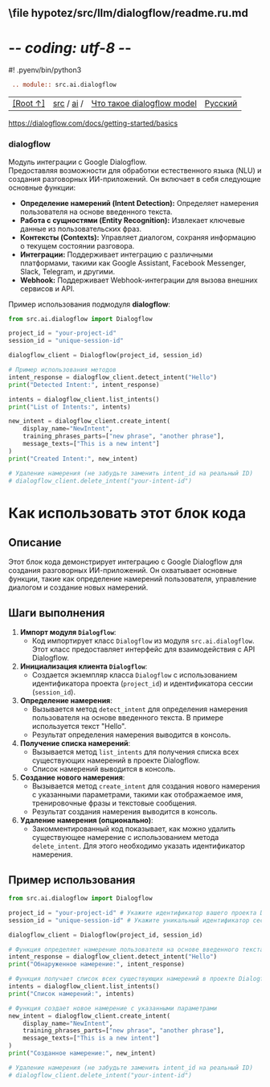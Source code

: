 ## \file hypotez/src/llm/dialogflow/readme.ru.md
# -*- coding: utf-8 -*-
#! .pyenv/bin/python3

```rst
 .. module:: src.ai.dialogflow
```

<TABLE >
<TR>
<TD>
<A HREF = 'https://github.com/hypo69/hypotez/blob/master/readme.ru.md'>[Root ↑]</A>
</TD>
<TD>
<A HREF = 'https://github.com/hypo69/hypotez/blob/master/src/readme.ru.md'>src</A> /
<A HREF = 'https://github.com/hypo69/hypotez/blob/master/src/ai/readme.ru.md'>ai</A> /
</TD>
<TD>
<A HREF = 'https://github.com/hypo69/hypotez/blob/master/src/ai/dialogflow/about.ru.md'>Что такое dialogflow model</A>
</TD>
<TD>
<A HREF = 'https://github.com/hypo69/hypotez/blob/master/src/ai/dialogflow/readme.ru.md'>Русский</A>
</TD>
</TABLE>

https://dialogflow.com/docs/getting-started/basics

### **dialogflow**

Модуль интеграции с Google Dialogflow.  
Предоставляя возможности для обработки естественного языка (NLU) 
и создания разговорных ИИ-приложений. Он включает в себя следующие основные функции:

- **Определение намерений (Intent Detection):** Определяет намерения пользователя на основе введенного текста.
- **Работа с сущностями (Entity Recognition):** Извлекает ключевые данные из пользовательских фраз.
- **Контексты (Contexts):** Управляет диалогом, сохраняя информацию о текущем состоянии разговора.
- **Интеграции:** Поддерживает интеграцию с различными платформами, такими как Google Assistant, Facebook Messenger, Slack, Telegram, и другими.
- **Webhook:** Поддерживает Webhook-интеграции для вызова внешних сервисов и API.

Пример использования подмодуля **dialogflow**:

```python
from src.ai.dialogflow import Dialogflow

project_id = "your-project-id"
session_id = "unique-session-id"

dialogflow_client = Dialogflow(project_id, session_id)

# Пример использования методов
intent_response = dialogflow_client.detect_intent("Hello")
print("Detected Intent:", intent_response)

intents = dialogflow_client.list_intents()
print("List of Intents:", intents)

new_intent = dialogflow_client.create_intent(
    display_name="NewIntent",
    training_phrases_parts=["new phrase", "another phrase"],
    message_texts=["This is a new intent"]
)
print("Created Intent:", new_intent)

# Удаление намерения (не забудьте заменить intent_id на реальный ID)
# dialogflow_client.delete_intent("your-intent-id")
```

Как использовать этот блок кода
=========================================================================================

Описание
-------------------------
Этот блок кода демонстрирует интеграцию с Google Dialogflow для создания разговорных ИИ-приложений. Он охватывает основные функции, такие как определение намерений пользователя, управление диалогом и создание новых намерений.

Шаги выполнения
-------------------------
1. **Импорт модуля `Dialogflow`**:
   - Код импортирует класс `Dialogflow` из модуля `src.ai.dialogflow`. Этот класс предоставляет интерфейс для взаимодействия с API Dialogflow.
2. **Инициализация клиента `Dialogflow`**:
   - Создается экземпляр класса `Dialogflow` с использованием идентификатора проекта (`project_id`) и идентификатора сессии (`session_id`).
3. **Определение намерения**:
   - Вызывается метод `detect_intent` для определения намерения пользователя на основе введенного текста. В примере используется текст "Hello".
   - Результат определения намерения выводится в консоль.
4. **Получение списка намерений**:
   - Вызывается метод `list_intents` для получения списка всех существующих намерений в проекте Dialogflow.
   - Список намерений выводится в консоль.
5. **Создание нового намерения**:
   - Вызывается метод `create_intent` для создания нового намерения с указанными параметрами, такими как отображаемое имя, тренировочные фразы и текстовые сообщения.
   - Результат создания намерения выводится в консоль.
6. **Удаление намерения (опционально)**:
   - Закомментированный код показывает, как можно удалить существующее намерение с использованием метода `delete_intent`. Для этого необходимо указать идентификатор намерения.

Пример использования
-------------------------

```python
from src.ai.dialogflow import Dialogflow

project_id = "your-project-id" # Укажите идентификатор вашего проекта Dialogflow
session_id = "unique-session-id" # Укажите уникальный идентификатор сессии

dialogflow_client = Dialogflow(project_id, session_id)

# Функция определяет намерение пользователя на основе введенного текста
intent_response = dialogflow_client.detect_intent("Hello")
print("Обнаруженное намерение:", intent_response)

# Функция получает список всех существующих намерений в проекте Dialogflow
intents = dialogflow_client.list_intents()
print("Список намерений:", intents)

# Функция создает новое намерение с указанными параметрами
new_intent = dialogflow_client.create_intent(
    display_name="NewIntent",
    training_phrases_parts=["new phrase", "another phrase"],
    message_texts=["This is a new intent"]
)
print("Созданное намерение:", new_intent)

# Удаление намерения (не забудьте заменить intent_id на реальный ID)
# dialogflow_client.delete_intent("your-intent-id")